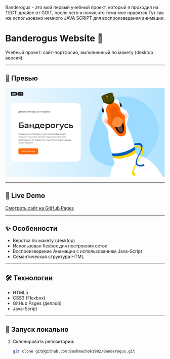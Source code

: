 Banderogus - это мой первый учебный проект, который я проходил на ТЕСТ-драйве от GOIT, после чего я понял,что тема мне нравится.Тут так же использовано немного JAVA SCRIPT для воспроизведения анимации.

# Banderogus Website 🎨

Учебный проект: сайт-портфолио, выполненный по макету (desktop версия).

---

## 📸 Превью

![Preview](./banderogus-preview.png)

---

## 🔗 Live Demo

[Смотреть сайт на GitHub Pages](https://bashmachok1982.github.io/Banderogus/)

---

## ✨ Особенности

- Верстка по макету (desktop)
- Использован flexbox для построения сеток
- Воспроизведение Анимации с использованием Java-Script
- Семантическая структура HTML

---

## 🛠 Технологии

- HTML5
- CSS3 (Flexbox)
- GitHub Pages (деплой)
- Java-Script

---

## 🚀 Запуск локально

1. Склонировать репозиторий:
   ```bash
   git clone git@github.com:Bashmachok1982/Banderogus.git
   ```
